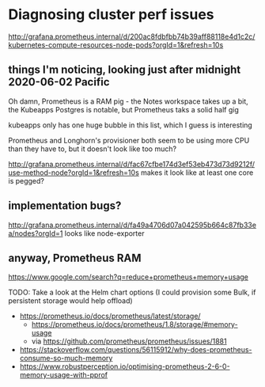 # Diagnosing cluster perf issues

http://grafana.prometheus.internal/d/200ac8fdbfbb74b39aff88118e4d1c2c/kubernetes-compute-resources-node-pods?orgId=1&refresh=10s

## things I'm noticing, looking just after midnight 2020-06-02 Pacific

Oh damn, Prometheus is a RAM pig - the Notes workspace takes up a bit, the Kubeapps Postgres is notable, but Prometheus taks a solid half gig

kubeapps only has one huge bubble in this list, which I guess is interesting

Prometheus and Longhorn's provisioner both seem to be using more CPU than they have to, but it doesn't look like too much?

http://grafana.prometheus.internal/d/fac67cfbe174d3ef53eb473d73d9212f/use-method-node?orgId=1&refresh=10s makes it look like at least one core is pegged?

## implementation bugs?

http://grafana.prometheus.internal/d/fa49a4706d07a042595b664c87fb33ea/nodes?orgId=1 looks like node-exporter

## anyway, Prometheus RAM

https://www.google.com/search?q=reduce+prometheus+memory+usage

TODO: Take a look at the Helm chart options (I could provision some Bulk, if persistent storage would help offload)

- https://prometheus.io/docs/prometheus/latest/storage/
  - https://prometheus.io/docs/prometheus/1.8/storage/#memory-usage
  - via https://github.com/prometheus/prometheus/issues/1881
- https://stackoverflow.com/questions/56115912/why-does-prometheus-consume-so-much-memory
- https://www.robustperception.io/optimising-prometheus-2-6-0-memory-usage-with-pprof
